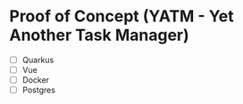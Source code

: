 # Proof of Concept (YATM - Yet Another Task Manager)
- [ ] Quarkus
- [ ] Vue
- [ ] Docker
- [ ] Postgres
